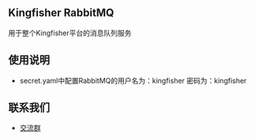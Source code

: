 ## Kingfisher RabbitMQ

用于整个Kingfisher平台的消息队列服务

## 使用说明

- secret.yaml中配置RabbitMQ的用户名为：kingfisher 密码为：kingfisher

## 联系我们
- [交流群](https://github.com/open-kingfisher/community/blob/master/contact_us/README.md)